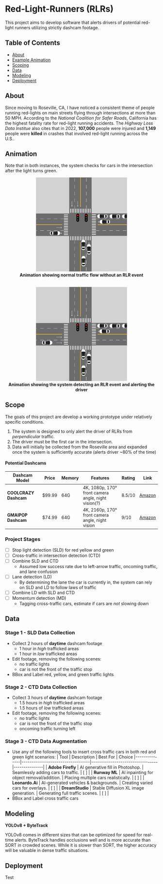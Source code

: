 # Red-Light-Runners (RLRs)
This project aims to develop software that alerts drivers of potential red-light runners utilizing strictly dashcam footage.


## Table of Contents
- [About](#about)
- [Example Animation](#animation)
- [Scoping](#scope)
- [Data](#data)
- [Modeling](#modeling)
- [Deployment](#deployment)

## About
Since moving to Roseville, CA, I have noticed a consistent theme of people running red-lights on main streets flying through intersections at more than 50 MPH. According to the *National Coalition for Safer Roads*, California has the highest fatality rate for red-light running accidents. The *Highway Loss Data Institue* also cites that in 2022, **107,000** people were injured and **1,149** people were **killed** in crashes that involved red-light running across the U.S.. 

## Animation

Note that in both instances, the system checks for cars in the intersection after the light turns green. 
<p align="center">
  <img src="images/clear-traffic-animation.gif" width="300">
  <br>
  <b>Animation showing normal traffic flow without an RLR event</b>
  <br>
  <br>
</p>

<p align="center">
  <img src="images/rlr-animation.gif" width="300">
  <br>
  <b>Animation showing the system detecting an RLR event and alerting the driver</b>
</p>


## Scope
The goals of this project are develop a working prototype under relatively specific conditions.
1. The system is designed to only alert the driver of RLRs from *perpendicular* traffic.
2. The driver must be the first car in the intersection.
3. Data will initially be collected from the Roseville area and expanded once the system is sufficiently accurate (alerts driver ~80% of the time)

#### Potential Dashcams
| Dashcam Model        | Price   | Memory | Features                                              | Rating  | Link  |
|----------------------|---------|--------|------------------------------------------------------|---------|-------|
| **COOLCRAZY Dashcam** | $99.99  | 64G    | 4K, 1080p, 170° front camera angle, night vision(?) | 8.5/10  | [Amazon](https://www.amazon.com/COOLCRAZY-Camera-Control-Parking-Monitor/dp/B0DFM5WG8X) |
| **GMAIPOP Dashcam**  | $74.99  | 64G    | 4K, 2160p, 170° front camera angle, night vision     | 9/10    | [Amazon](https://www.amazon.com/Camera-Dashboard-Recorder-Parking-Recording/dp/B0CC9G8G9Q) |


### Project Stages
- [ ] Stop light detection (SLD) for red yellow and green
- [ ] Cross-traffic in intersection detection (CTD)
- [ ] Combine SLD and CTD
  - Assumed low success rate due to left-arrow traffic, oncoming traffic, and lane confusion
- [ ] Lane detection (LD)
  - By determining the lane the car is currently in, the system can rely on SLD and LD to follow laws of traffic
- [ ] Combine LD with SLD and CTD
- [ ] Momentum detection (MD)
  - Tagging cross-traffic cars, estimate if cars are *not* slowing down

## Data
### Stage 1 - SLD Data Collection
* Collect 2 hours of **daytime** dashcam footage
  - 1 hour in *high* trafficked areas
  - 1 hour in *low* trafficked areas
* Edit footage, removing the following scenes:
  - no traffic lights
  - car is not the front of the traffic stop
* BBox and Label red, yellow, and green traffic lights

### Stage 2 - CTD Data Collection
* Collect 3 hours of **daytime** dashcam footage
  - 1.5 hours in *high* trafficked areas
  - 1.5 hours of *low* trafficked areas
* Edit footage, removing the following scenes:
  - no traffic lights
  - car is not the front of the traffic stop
  - oncoming traffic turning left

### Stage 3 - CTD Data Augmentation
* Use any of the following tools to insert cross traffic cars in both red and green light scenarios:
  | Tool           | Description                           | Best For                          | Choice
  |---------------|-----------------------------------|----------------------------------|---------------|
  | **Adobe Firefly** | AI generative fill in Photoshop. | Seamlessly adding cars to traffic. | [ ] |
  | **Runway ML**  | AI inpainting for object removal/addition. | Placing multiple cars realistically. | [ ] |
  | **Leonardo.Ai** | AI-generated vehicles & backgrounds. | Creating varied cars for overlays. | [ ] |
  | **DreamStudio** | Stable Diffusion XL image generation. | Generating full traffic scenes. | [ ] |
* BBox and Label cross traffic cars


## Modeling
**YOLOv8 + ByteTrack**

YOLOv8 comes in different sizes that can be optimized for speed for real-time alerts.
ByteTrack handles occlusions well and is more accurate than SORT in crowded scenes. While it is slower than SORT, the higher accuracy will be valuable in dense traffic situations.


## Deployment

Test
